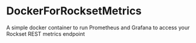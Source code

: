 # DockerForRocksetMetrics
A simple docker container to run Prometheus and Grafana to access your Rockset REST metrics endpoint
